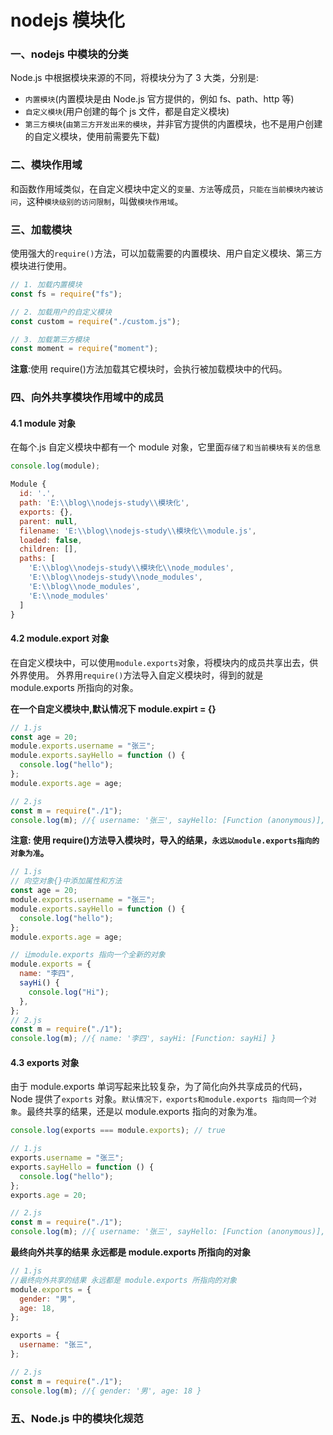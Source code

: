 # nodejs 模块化

### 一、nodejs 中模块的分类

Node.js 中根据模块来源的不同，将模块分为了 3 大类，分别是:

- `内置模块`(内置模块是由 Node.js 官方提供的，例如 fs、path、http 等)
- `自定义模块`(用户创建的每个 js 文件，都是自定义模块)
- `第三方模块`(`由第三方开发出来的模块`，并非官方提供的内置模块，也不是用户创建的自定义模块，使用前需要先下载)

### 二、模块作用域

和函数作用域类似，在自定义模块中定义的`变量、方法`等成员，`只能在当前模块内被访问`，这种`模块级别的访问限制`，叫做`模块作用域`。

### 三、加载模块

使用强大的`require()`方法，可以加载需要的内置模块、用户自定义模块、第三方模块进行使用。

```js
// 1. 加载内置模块
const fs = require("fs");

// 2. 加载用户的自定义模块
const custom = require("./custom.js");

// 3. 加载第三方模块
const moment = require("moment");
```

**注意**:使用 require()方法加载其它模块时，会执行被加载模块中的代码。

### 四、向外共享模块作用域中的成员

#### 4.1 module 对象

在每个.js 自定义模块中都有一个 module 对象，它里面`存储了和当前模块有关的信息`

```js
console.log(module);

Module {
  id: '.',
  path: 'E:\\blog\\nodejs-study\\模块化',
  exports: {},
  parent: null,
  filename: 'E:\\blog\\nodejs-study\\模块化\\module.js',
  loaded: false,
  children: [],
  paths: [
    'E:\\blog\\nodejs-study\\模块化\\node_modules',
    'E:\\blog\\nodejs-study\\node_modules',
    'E:\\blog\\node_modules',
    'E:\\node_modules'
  ]
}
```

#### 4.2 module.export 对象

在自定义模块中，可以使用`module.exports`对象，将模块内的成员共享出去，供外界使用。
外界用`require()`方法导入自定义模块时，得到的就是 module.exports 所指向的对象。

**在一个自定义模块中,默认情况下 module.expirt = {}**

```js
// 1.js
const age = 20;
module.exports.username = "张三";
module.exports.sayHello = function () {
  console.log("hello");
};
module.exports.age = age;

// 2.js
const m = require("./1");
console.log(m); //{ username: '张三', sayHello: [Function (anonymous)], age: 20 }
```

**注意: 使用 require()方法导入模块时，导入的结果，`永远以module.exports指向的对象为准`。**

```js
// 1.js
// 向空对象{}中添加属性和方法
const age = 20;
module.exports.username = "张三";
module.exports.sayHello = function () {
  console.log("hello");
};
module.exports.age = age;

// 让module.exports 指向一个全新的对象
module.exports = {
  name: "李四",
  sayHi() {
    console.log("Hi");
  },
};
// 2.js
const m = require("./1");
console.log(m); //{ name: '李四', sayHi: [Function: sayHi] }
```

#### 4.3 exports 对象

由于 module.exports 单词写起来比较复杂，为了简化向外共享成员的代码，Node 提供了`exports` 对象。`默认情况下，exports和module.exports 指向同一个对象`。最终共享的结果，还是以 module.exports 指向的对象为准。

```js
console.log(exports === module.exports); // true
```

```js
// 1.js
exports.username = "张三";
exports.sayHello = function () {
  console.log("hello");
};
exports.age = 20;

// 2.js
const m = require("./1");
console.log(m); //{ username: '张三', sayHello: [Function (anonymous)], age: 20 }
```

**最终向外共享的结果 永远都是 module.exports 所指向的对象**

```js
// 1.js
//最终向外共享的结果 永远都是 module.exports 所指向的对象
module.exports = {
  gender: "男",
  age: 18,
};

exports = {
  username: "张三",
};

// 2.js
const m = require("./1");
console.log(m); //{ gender: '男', age: 18 }
```

### 五、Node.js 中的模块化规范

<img :src="$withBase('/nodejs/CommonJS.png')">
